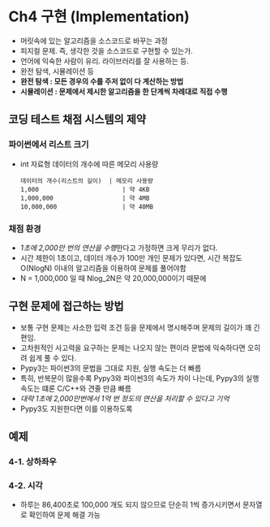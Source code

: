# Ch4 구현 (Implementation)
- 머릿속에 있는 알고리즘을 소스코드로 바꾸는 과정
- 피지컬 문제. 즉, 생각한 것을 소스코드로 구현할 수 있는가.
- 언어에 익숙한 사람이 유리. 라이브러리를 잘 사용하는 등.
- 완전 탐색, 시뮬레이션 등
- **완전 탐색 : 모든 경우의 수를 주저 없이 다 계산하는 방법**
- **시뮬레이션 : 문제에서 제시한 알고리즘을 한 단계씩 차례대로 직접 수행**

## 코딩 테스트 채점 시스템의 제약
### 파이썬에서 리스트 크기
- int 자료형 데이터의 개수에 따른 메모리 사용량  
  ```
  데이터의 개수(리스트의 길이)  | 메모리 사용량  
  1,000                       | 약 4KB  
  1,000,000                   | 약 4MB  
  10,000,000                  | 약 40MB  
  ```
### 채점 환경
- *1초에 2,000만 번의 연산을 수행*한다고 가정하면 크게 무리가 없다.
- 시간 제한이 1초이고, 데이터 개수가 100만 개인 문제가 있다면,  시간 복잡도 O(NlogN) 이내의 알고리즘을 이용하여 문제를 풀어야함
- N = 1,000,000 일 때 Nlog_2N은 약 20,000,000이기 때문에

## 구현 문제에 접근하는 방법
- 보통 구현 문제는 사소한 입력 조건 등을 문제에서 명시해주며 문제의 길이가 꽤 긴 편임.
- 고차원적인 사고력을 요구하는 문제는 나오지 않는 편이라 문법에 익숙하다면 오히려 쉽게 풀 수 있다.
- Pypy3는 파이썬3의 문법을 그대로 지원, 실행 속도는 더 빠름
- 특히, 반복문이 많을수록 Pypy3와 파이썬3의 속도가 차이 나는데, Pypy3의 실행속도는 떄론 C/C++와 견줄 만큼 빠름
- *대략 1초에 2,000만번에서 1억  번 정도의 연산을 처리할 수 있다고 기억*
- Pypy3도 지원한다면 이를 이용하도록

## 예제
### 4-1. 상하좌우
### 4-2. 시각
- 하루는 86,400초로 100,000 개도 되지 않으므로 단순히 1씩 증가시키면서 문자열로 확인하여 문제 해결 가능
